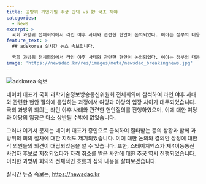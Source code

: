 ```yaml
---
title: 공방위 기업기밀 추궁 안돼 vs 野 국조 해야
categories:
  - News
excerpt: >
  국회 과방위 전체회의에서 라인 야후 사태와 관련한 현안이 논의되었다. 여야는 정부의 대응을 놓고 갈등을 빚었는데, 국민의힘은 국정조사 필요성을 주장하고 더불어민주당은 정부의 대응을 비판했다. 국회는 국정조사 결의안과 일본을 규탄하고 기업 보호를 위한 결의안을 상정했지만, 국민의힘은 이에 예단과 편견이 가득 차 있다고 반발했다. 또한, 스테이지엑스의 제4이통 취소와 관련하여 정부의 결정에 대한 의구심도 제기되었다.
feature_text: >
  ## adskorea 실시간 뉴스 속보입니다.

  국회 과방위 전체회의에서 라인 야후 사태와 관련한 현안이 논의되었다. 여야는 정부의 대응을 놓고 갈등을 빚었는데, 국민의힘은 국정조사 필요성을 주장하고 더불어민주당은 정부의 대응을 비판했다. 국회는 국정조사 결의안과 일본을 규탄하고 기업 보호를 위한 결의안을 상정했지만, 국민의힘은 이에 예단과 편견이 가득 차 있다고 반발했다. 또한, 스테이지엑스의 제4이통 취소와 관련하여 정부의 결정에 대한 의구심도 제기되었다.
image: 'https://newsdao.kr/res/images/meta/newsdao_breakingnews.jpg'
---
```


<p><img src="https://newsdao.kr/res/images/meta/newsdao_breakingnews.jpg" alt="adskorea 속보" /></p>

<p>네이버 대표가 국회 과학기술정보방송통신위원회 전체회의에 참석하여 라인 야후 사태와 관련한 현안 질의에 응답하는 과정에서 여당과 야당의 입장 차이가 대두되었습니다. 국회 과방위 회의는 라인 야후 사태와 관련한 현안질의를 진행하였으며, 이에 대한 여당과 야당의 입장은 다소 상반될 수밖에 없었습니다.</p>

<p>그러나 여기서 문제는 네이버 대표가 증인으로 출석하여 질타받는 등의 상황과 함께 과방위의 회의 절차에 대한 지적도 제기되었습니다. 이에 대한 논의와 결의안 상정에 대한 각 의원들의 의견이 대립되었음을 알 수 있습니다. 또한, 스테이지엑스가 제4이동통신 사업자 후보로 지정되었다가 자격 취소를 받은 사안에 대한 추궁 역시 진행되었습니다. 이러한 과방위 회의의 전체적인 흐름과 심의 내용을 살펴보겠습니다.</p>
실시간 뉴스 속보는, <a href="https://newsdao.kr" rel="dofollow">https://newsdao.kr</a>


